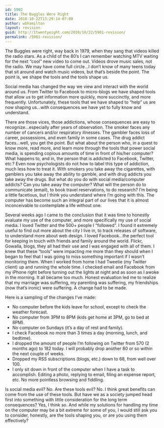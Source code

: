 ```yaml
---
id: 5902
title: The Buggles Were Right
date: 2010-10-22T13:29:14-07:00
author: wbhamilton
layout: revision
guid: http://1twentyeight.com/2010/10/22/5901-revision/
permalink: /5901-revision/
---
```

The Buggles were right, way back in 1979, when they sang that videos killed the radio stars. As a child of the 80&#8217;s I can remember watching MTV waiting for the next &#8220;cool&#8221; new video to come out. Videos drove music sales, not the radio. We may have come full circle&#8230;I don&#8217;t know of many teens today that sit around and watch music videos, but that&#8217;s beside the point. The point is, we shape the tools and the tools shape us.

Social media has changed the way we view and interact with the world around us. From Twitter to Facebook to micro-blogs we have shaped tools that allow us to get information more quickly, more succinctly, and more frequently. Unfortunately, these tools that we have shaped to &#8220;help&#8221; us are now shaping us&#8230;with consequences we have yet to fully know and understand.

There are those vices, those addictions, whose consequences are easy to recognize&#8230;especially after years of observation. The smoker faces any number of cancers and/or respiratory illnesses. The gambler faces loss of career, possessions, and even family in some cases. The drug addict faces&#8230;well, you get the point. But what about the person who, in a quest to know more, read more, and learn more through the tools that power social media, is spending copious amounts of time in front of his/her computer? What happens to, and in, the person that is addicted to Facebook, Twitter, etc.? Even now psychologists do not how to label this type of addiction, much less how to treat it. With smokers you take away the cigarettes, with gamblers you take away the ability to gamble, and with drug addicts you take away the drugs. But what do you do with social media/computer addicts? Can you take away the computer? What will the person do to communicate (email), to book travel reservations, to do research? I&#8217;m being a little facetious, but I think you understand where I&#8217;m going with this. The computer has become such an integral part of our lives that it is almost inconceivable to contemplate a life without one.

Several weeks ago I came to the conclusion that it was time to honestly evaluate my use of the computer, and more specifically my use of social media. I loved Twitter and the 500+ people I &#8220;followed&#8221;. I found it extremely useful to find out more about the city I live in, to track releases of software, to understand more about web design. I loved Facebook&#8230;the perfect tool for keeping in touch with friends and family around the world. Flickr, Gowalla, blogs, they all had their use and I was engaged with all of them. I knew that these &#8220;tools&#8221; were impacting me more than they should when I began to feel that I was going to miss something important if I wasn&#8217;t monitoring them. When I worked from home I had Tweetie (my Twitter client) up and running the whole time. I checked email and Facebook from my iPhone right before turning out the lights at night and as soon as I awoke in the morning. It all became too much. Honest evaluation led me to realize that my marriage was suffering, my parenting was suffering, my friendships (now that&#8217;s ironic) were suffering. A change had to be made.

Here is a sampling of the changes I&#8217;ve made:

  * No computer before the kids leave for school, except to check the weather forecast.
  * No computer from 3PM to 8PM (kids get home at 3PM, go to bed at 8PM).
  * No computer on Sundays (it&#8217;s a day of rest and family).
  * I check Facebook no more than 3 times a day (morning, lunch, and bedtime).
  * I dropped the amount of people I&#8217;m following on Twitter from 570 (2 months ago) to 182 today. I will probably drop another 80 or so within the next couple of weeks.
  * Dropped my RSS subscriptions (blogs, etc.) down to 68, from well over 100.
  * I only sit down in front of the computer when I have a task to accomplish. Editing a photo, replying to email, filing an expense report, etc. No more pointless browsing and fiddling.

Is social media evil? No. Are these tools evil? No. I think great benefits can come from the use of these tools. But have we as a society jumped head first into something with little consideration for the long term consequences? Yes, I think so. And while my solutions for handling my time on the computer may be a bit extreme for some of you, I would still ask you to consider, honestly, are the tools shaping you, or are you using them effectively?